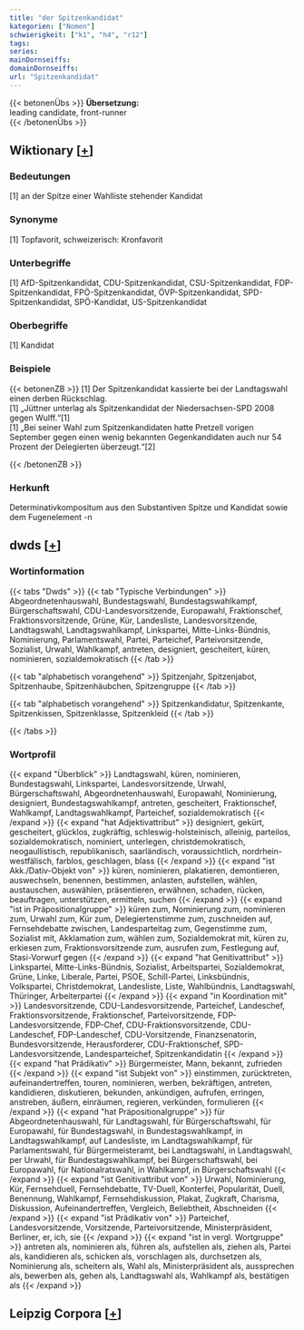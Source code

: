 ```yaml
---
title: "der Spitzenkandidat"
kategorien: ["Nomen"]
schwierigkeit: ["k1", "h4", "r12"]
tags:
series:
mainDornseiffs:
domainDornseiffs:
url: "Spitzenkandidat"
---
```


{{< betonenÜbs >}}
**Übersetzung:**  
leading candidate, front-runner  
{{< /betonenÜbs >}}

## Wiktionary [[+](https://de.wiktionary.org/wiki/Spitzenkandidat)]

### Bedeutungen
[1] an der Spitze einer Wahlliste stehender Kandidat  

### Synonyme
[1] Topfavorit, schweizerisch: Kronfavorit  

### Unterbegriffe
[1] AfD-Spitzenkandidat, CDU-Spitzenkandidat, CSU-Spitzenkandidat, FDP-Spitzenkandidat, FPÖ-Spitzenkandidat, ÖVP-Spitzenkandidat, SPD-Spitzenkandidat, SPÖ-Kandidat, US-Spitzenkandidat  

### Oberbegriffe
[1] Kandidat  

### Beispiele
{{< betonenZB >}}
[1] Der Spitzenkandidat kassierte bei der Landtagswahl einen derben Rückschlag.  
[1] „Jüttner unterlag als Spitzenkandidat der Niedersachsen-SPD 2008 gegen Wulff.“[1]  
[1] „Bei seiner Wahl zum Spitzenkandidaten hatte Pretzell vorigen September gegen einen wenig bekannten Gegenkandidaten auch nur 54 Prozent der Delegierten überzeugt.“[2]  

{{< /betonenZB >}}
### Herkunft
Determinativkompositum aus den Substantiven Spitze und Kandidat sowie dem Fugenelement -n  



## dwds [[+](https://www.dwds.de/wb/Spitzenkandidat)]

### Wortinformation
{{< tabs "Dwds" >}}
{{< tab "Typische Verbindungen" >}}
Abgeordnetenhauswahl, Bundestagswahl, Bundestagswahlkampf, Bürgerschaftswahl, CDU-Landesvorsitzende, Europawahl, Fraktionschef, Fraktionsvorsitzende, Grüne, Kür, Landesliste, Landesvorsitzende, Landtagswahl, Landtagswahlkampf, Linkspartei, Mitte-Links-Bündnis, Nominierung, Parlamentswahl, Partei, Parteichef, Parteivorsitzende, Sozialist, Urwahl, Wahlkampf, antreten, designiert, gescheitert, küren, nominieren, sozialdemokratisch
{{< /tab >}}

{{< tab "alphabetisch vorangehend" >}}
Spitzenjahr, Spitzenjabot, Spitzenhaube, Spitzenhäubchen, Spitzengruppe
{{< /tab >}}

{{< tab "alphabetisch vorangehend" >}}
Spitzenkandidatur, Spitzenkante, Spitzenkissen, Spitzenklasse, Spitzenkleid
{{< /tab >}}

{{< /tabs >}}

### Wortprofil
{{< expand "Überblick" >}} Landtagswahl, küren, nominieren, Bundestagswahl, Linkspartei, Landesvorsitzende, Urwahl, Bürgerschaftswahl, Abgeordnetenhauswahl, Europawahl, Nominierung, designiert, Bundestagswahlkampf, antreten, gescheitert, Fraktionschef, Wahlkampf, Landtagswahlkampf, Parteichef, sozialdemokratisch {{< /expand >}}
{{< expand "hat Adjektivattribut" >}} designiert, gekürt, gescheitert, glücklos, zugkräftig, schleswig-holsteinisch, alleinig, parteilos, sozialdemokratisch, nominiert, unterlegen, christdemokratisch, neogaullistisch, republikanisch, saarländisch, voraussichtlich, nordrhein-westfälisch, farblos, geschlagen, blass {{< /expand >}}
{{< expand "ist Akk./Dativ-Objekt von" >}} küren, nominieren, plakatieren, demontieren, auswechseln, benennen, bestimmen, anlasten, aufstellen, wählen, austauschen, auswählen, präsentieren, erwähnen, schaden, rücken, beauftragen, unterstützen, ermitteln, suchen {{< /expand >}}
{{< expand "ist in Präpositionalgruppe" >}} küren zum, Nominierung zum, nominieren zum, Urwahl zum, Kür zum, Delegiertenstimme zum, zuschneiden auf, Fernsehdebatte zwischen, Landesparteitag zum, Gegenstimme zum, Sozialist mit, Akklamation zum, wählen zum, Sozialdemokrat mit, küren zu, erkiesen zum, Fraktionsvorsitzende zum, ausrufen zum, Festlegung auf, Stasi-Vorwurf gegen {{< /expand >}}
{{< expand "hat Genitivattribut" >}} Linkspartei, Mitte-Links-Bündnis, Sozialist, Arbeitspartei, Sozialdemokrat, Grüne, Linke, Liberale, Partei, PSOE, Schill-Partei, Linksbündnis, Volkspartei, Christdemokrat, Landesliste, Liste, Wahlbündnis, Landtagswahl, Thüringer, Arbeiterpartei {{< /expand >}}
{{< expand "in Koordination mit" >}} Landesvorsitzende, CDU-Landesvorsitzende, Parteichef, Landeschef, Fraktionsvorsitzende, Fraktionschef, Parteivorsitzende, FDP-Landesvorsitzende, FDP-Chef, CDU-Fraktionsvorsitzende, CDU-Landeschef, FDP-Landeschef, CDU-Vorsitzende, Finanzsenatorin, Bundesvorsitzende, Herausforderer, CDU-Fraktionschef, SPD-Landesvorsitzende, Landesparteichef, Spitzenkandidatin {{< /expand >}}
{{< expand "hat Prädikativ" >}} Bürgermeister, Mann, bekannt, zufrieden {{< /expand >}}
{{< expand "ist Subjekt von" >}} einstimmen, zurücktreten, aufeinandertreffen, touren, nominieren, werben, bekräftigen, antreten, kandidieren, diskutieren, bekunden, ankündigen, aufrufen, erringen, anstreben, äußern, einräumen, regieren, verkünden, formulieren {{< /expand >}}
{{< expand "hat Präpositionalgruppe" >}} für Abgeordnetenhauswahl, für Landtagswahl, für Bürgerschaftswahl, für Europawahl, für Bundestagswahl, in Bundestagswahlkampf, in Landtagswahlkampf, auf Landesliste, im Landtagswahlkampf, für Parlamentswahl, für Bürgermeisteramt, bei Landtagswahl, in Landtagswahl, per Urwahl, für Bundestagswahlkampf, bei Bürgerschaftswahl, bei Europawahl, für Nationalratswahl, in Wahlkampf, in Bürgerschaftswahl {{< /expand >}}
{{< expand "ist Genitivattribut von" >}} Urwahl, Nominierung, Kür, Fernsehduell, Fernsehdebatte, TV-Duell, Konterfei, Popularität, Duell, Benennung, Wahlkampf, Fernsehdiskussion, Plakat, Zugkraft, Charisma, Diskussion, Aufeinandertreffen, Vergleich, Beliebtheit, Abschneiden {{< /expand >}}
{{< expand "ist Prädikativ von" >}} Parteichef, Landesvorsitzende, Vorsitzende, Parteivorsitzende, Ministerpräsident, Berliner, er, ich, sie {{< /expand >}}
{{< expand "ist in vergl. Wortgruppe" >}} antreten als, nominieren als, führen als, aufstellen als, ziehen als, Partei als, kandidieren als, schicken als, vorschlagen als, durchsetzen als, Nominierung als, scheitern als, Wahl als, Ministerpräsident als, aussprechen als, bewerben als, gehen als, Landtagswahl als, Wahlkampf als, bestätigen als {{< /expand >}}

## Leipzig Corpora [[+](https://corpora.uni-leipzig.de/en/res?word=Spitzenkandidat&corpusId=deu_newscrawl-public_2018)]

